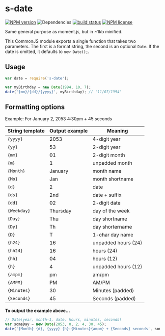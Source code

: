 # s-date
[![NPM version](https://img.shields.io/npm/v/s-date.svg)](https://www.npmjs.com/package/s-date) ![Dependencies](https://img.shields.io/david/sebastiansandqvist/s-date.svg) [![build status](http://img.shields.io/travis/sebastiansandqvist/s-date.svg)](https://travis-ci.org/sebastiansandqvist/s-date) [![NPM license](https://img.shields.io/npm/l/s-date.svg)](https://www.npmjs.com/package/s-date)

Same general purpose as moment.js, but in ~1kb minified.

This CommonJS module exports a single function that takes two parameters. The first is a format string, the second is an optional `Date`. If the date is omitted, it defaults to `new Date();`.

## Usage
```javascript
var date = require('s-date');

var myBirthday = new Date(1994, 10, 7);
date('{mm}/{dd}/{yyyy}', myBirthday); // '11/07/1994'
```

## Formatting options

Example: For January 2, 2053 4:30pm + 45 seconds

| String template | Output example | Meaning             |
| --------------- | -------------- | ------------------- |
| `{yyyy}`        | 2053           | 4-digit year        |
| `{yy}`          | 53             | 2-digit year        |
| `{mm}`          | 01             | 2-digit month       |
| `{m}`           | 1              | unpadded month      |
| `{Month}`       | January        | month name          |
| `{Mo}`          | Jan            | month shortname     |
| `{d}`           | 2              | date                |
| `{ds}`          | 2nd            | date + suffix       |
| `{dd}`          | 02             | 2-digit date        |
| `{Weekday}`     | Thursday       | day of the week     |
| `{Day}`         | Thu            | day shortname       |
| `{Dy}`          | Th             | day shortername     |
| `{D}`           | T              | 1-char day name     |
| `{h24}`         | 16             | unpadded hours (24) |
| `{hh24}`        | 16             | hours (24)          |
| `{hh}`          | 04             | hours (12)          |
| `{h}`           | 4              | unpadded hours (12) |
| `{ampm}`        | pm             | am/pm               |
| `{AMPM}`        | PM             | AM/PM               |
| `{Minutes}`     | 30             | Minutes (padded)    |
| `{Seconds}`     | 45             | Seconds (padded)    |


**To output the example above...**
```javascript
// Date(year, month-1, date, hours, minutes, seconds)
var someDay = new Date(2053, 0, 2, 4, 30, 45);
date('{Month} {d}, {yyyy} {h}:{Minutes}{ampm} + {Seconds} seconds', someDay);
```
